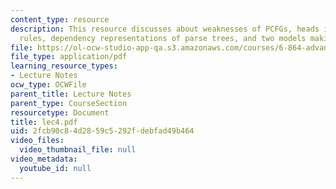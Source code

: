 ```yaml
---
content_type: resource
description: This resource discusses about weaknesses of PCFGs, heads in context-free
  rules, dependency representations of parse trees, and two models making use of dependencies.
file: https://ol-ocw-studio-app-qa.s3.amazonaws.com/courses/6-864-advanced-natural-language-processing-fall-2005/2fcb90c84d2859c5292fdebfad49b464_lec4.pdf
file_type: application/pdf
learning_resource_types:
- Lecture Notes
ocw_type: OCWFile
parent_title: Lecture Notes
parent_type: CourseSection
resourcetype: Document
title: lec4.pdf
uid: 2fcb90c8-4d28-59c5-292f-debfad49b464
video_files:
  video_thumbnail_file: null
video_metadata:
  youtube_id: null
---
```

